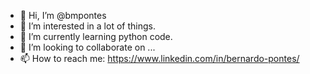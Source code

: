 - 👋 Hi, I’m @bmpontes
- 👀 I’m interested in a lot of things. 
- 🌱 I’m currently learning python code.
- 💞️ I’m looking to collaborate on ...
- 📫 How to reach me: https://www.linkedin.com/in/bernardo-pontes/

<!---
bmpontes/bmpontes is a ✨ special ✨ repository because its `README.md` (this file) appears on your GitHub profile.
You can click the Preview link to take a look at your changes.
--->
